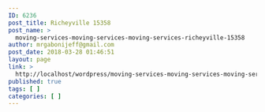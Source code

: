 ```yaml
---
ID: 6236
post_title: Richeyville 15358
post_name: >
  moving-services-moving-services-moving-services-richeyville-15358
author: mrgabonijeff@gmail.com
post_date: 2018-03-28 01:46:51
layout: page
link: >
  http://localhost/wordpress/moving-services-moving-services-moving-services-richeyville-15358/
published: true
tags: [ ]
categories: [ ]
---
```

